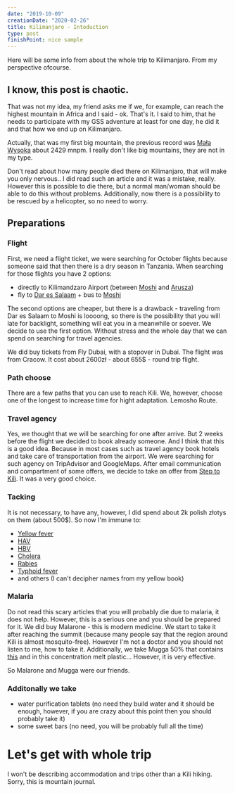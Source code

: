 ```yaml
---
date: "2019-10-09"
creationDate: "2020-02-26"
title: Kilimanjaro - Intoduction
type: post
finishPoint: nice sample
---
```


Here will be some info from about the whole trip to Kilimanjaro. From my perspective ofcourse.

## I know, this post is chaotic.

That was not my idea, my friend asks me if we, for example, can reach the highest mountain in Africa and I said - ok. That's it. I said to him, that he needs to participate with my GSS adventure at least for one day, he did it and that how we end up on Kilimanjaro.

Actually, that was my first big mountain, the previous record was [Mała Wysoka](https://pl.wikipedia.org/wiki/Ma%C5%82a_Wysoka) about 2429 mnpm. I really don't like big mountains, they are not in my type.

Don't read about how many people died there on Kilimanjaro, that will make you only nervous.. I did read such an article and it was a mistake, really. However this is possible to die there, but a normal man/woman should be able to do this without problems. Additionally, now there is a possibility to be rescued by a helicopter, so no need to worry.

## Preparations

### Flight

First, we need a flight ticket, we were searching for October flights because someone said that then there is a dry season in Tanzania.
When searching for those flights you have 2 options:
- directly to Kilimandzaro Airport (between [Moshi](https://pl.wikipedia.org/wiki/Moshi) and [Arusza](https://pl.wikipedia.org/wiki/Arusha))
- fly to [Dar es Salaam](https://pl.wikipedia.org/wiki/Dar_es_Salaam) + bus to [Moshi](https://pl.wikipedia.org/wiki/Moshi)

The second options are cheaper, but there is a drawback - traveling from Dar es Salaam to Moshi is loooong, so there is the possibility that you will late for backlight, something will eat you in a meanwhile or soever.
We decide to use the first option. Without stress and the whole day that we can spend on searching for travel agencies.

We did buy tickets from Fly Dubai, with a stopover in Dubai.
The flight was from Cracow.
It cost about 2600zł - about 655$ - round trip flight.

### Path choose

There are a few paths that you can use to reach Kili. We, however, choose one of the longest to increase time for hight adaptation. Lemosho Route.

### Travel agency

Yes, we thought that we will be searching for one after arrive. But 2 weeks before the flight we decided to book already someone. And I think that this is a good idea. Because in most cases such as travel agency book hotels and take care of transportation from the airport.
We were searching for such agency on TripAdvisor and GoogleMaps. After email communication and compartment of some offers, we decide to take an offer from [Step to Kili](http://www.steptokili.com/). It was a very good choice.

### Tacking

It is not necessary, to have any, however, I did spend about 2k polish złotys on them (about 500$). So now I'm immune to:
- [Yellow fever](https://en.wikipedia.org/wiki/Yellow_fever)
- [HAV](https://en.wikipedia.org/wiki/Hepatitis_A_virus)
- [HBV](https://en.wikipedia.org/wiki/Hepatitis_B_virus)
- [Cholera](https://en.wikipedia.org/wiki/Cholera)
- [Rabies](https://en.wikipedia.org/wiki/Rabies)
- [Typhoid fever](https://en.wikipedia.org/wiki/Typhoid_fever)
- and others (I can't decipher names from my yellow book)

### Malaria

Do not read this scary articles that you will probably die due to malaria, it does not help.
However, this is a serious one and you should be prepared for it.
We did buy Malarone - this is modern medicine. We start to take it after reaching the summit (because many people say that the region around Kili is almost mosquito-free). However I'm not a doctor and you should not listen to me, how to take it.
Additionally, we take Mugga 50% that contains [this](https://pl.wikipedia.org/wiki/N,N-Dietylo-m-toluamid) and in this concentration melt plastic...
However, it is very effective.

So Malarone and Mugga were our friends.

### Additonally we take

- water purification tablets (no need they build water and it should be enough, however, if you are crazy about this point then you should probably take it)
- some sweet bars (no need, you will be probably full all the time)

# Let's get with whole trip

I won't be describing accommodation and trips other than a Kili hiking. Sorry, this is mountain journal.
